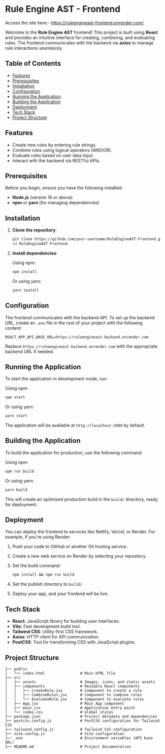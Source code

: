 # Rule Engine AST - Frontend

Access the site here:- https://ruleengineast-frontend.onrender.com/

Welcome to the **Rule Engine AST** frontend! This project is built using **React** and provides an intuitive interface for creating, combining, and evaluating rules. The frontend communicates with the backend via **axios** to manage rule interactions seamlessly.

## Table of Contents
- [Features](#features)
- [Prerequisites](#prerequisites)
- [Installation](#installation)
- [Configuration](#configuration)
- [Running the Application](#running-the-application)
- [Building the Application](#building-the-application)
- [Deployment](#deployment)
- [Tech Stack](#tech-stack)
- [Project Structure](#project-structure)

## Features

- Create new rules by entering rule strings.
- Combine rules using logical operators (AND/OR).
- Evaluate rules based on user data input.
- Interact with the backend via RESTful APIs.

## Prerequisites

Before you begin, ensure you have the following installed:

- **Node.js** (version 16 or above)
- **npm** or **yarn** (for managing dependencies)

## Installation

1. **Clone the repository**:

   ```bash
   git clone https://github.com/your-username/RuleEngineAST-Frontend.git
   cd RuleEngineAST-Frontend
   ```

2. **Install dependencies**:

   Using npm:
   
   ```bash
   npm install
   ```
   
   Or using yarn:
   
   ```bash
   yarn install
   ```

## Configuration

The frontend communicates with the backend API. To set up the backend URL, create an `.env` file in the root of your project with the following content:

```
REACT_APP_API_BASE_URL=https://ruleengineast-backend.onrender.com
```

Replace `https://ruleengineast-backend.onrender.com` with the appropriate backend URL if needed.

## Running the Application

To start the application in development mode, run:

Using npm:

```bash
npm start
```

Or using yarn:

```bash
yarn start
```

The application will be available at `http://localhost:3000` by default.

## Building the Application

To build the application for production, use the following command:

Using npm:

```bash
npm run build
```

Or using yarn:

```bash
yarn build
```

This will create an optimized production build in the `build/` directory, ready for deployment.

## Deployment

You can deploy the frontend to services like Netlify, Vercel, or Render. For example, if you're using Render:

1. Push your code to GitHub or another Git hosting service.
2. Create a new web service on Render by selecting your repository.
3. Set the build command:
   
   ```bash
   npm install && npm run build
   ```
   
4. Set the publish directory to `build/`.
5. Deploy your app, and your frontend will be live.

## Tech Stack

- **React**: JavaScript library for building user interfaces.
- **Vite**: Fast development build tool.
- **Tailwind CSS**: Utility-first CSS framework.
- **Axios**: HTTP client for API communication.
- **PostCSS**: Tool for transforming CSS with JavaScript plugins.

## Project Structure

```
├── public
│   └── index.html                # Main HTML file
├── src
│   ├── assets                    # Images, icons, and static assets
│   ├── components                # Reusable React components
│   │   ├── CreateRule.jsx        # Component to create a rule
│   │   ├── CombineRules.jsx      # Component to combine rules
│   │   └── EvaluateRule.jsx      # Component to evaluate rules
│   ├── App.jsx                   # Main App component
│   ├── main.jsx                  # Application entry point
│   └── index.css                 # Global styles
├── package.json                  # Project metadata and dependencies
├── postcss.config.js             # PostCSS configuration for Tailwind CSS
├── tailwind.config.js            # Tailwind CSS configuration
├── vite.config.js                # Vite configuration
├── .env                          # Environment variables (API base URL)
├── README.md                     # Project documentation
```

